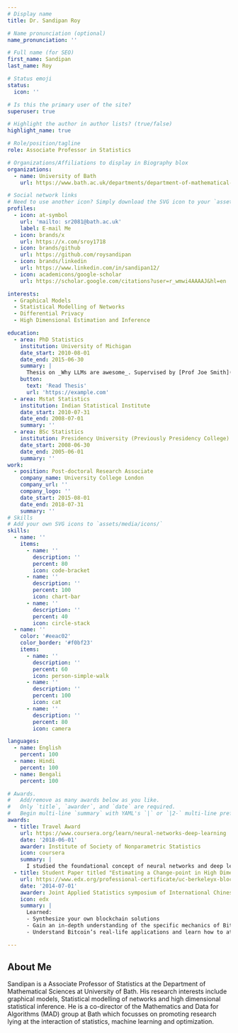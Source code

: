 ```yaml
---
# Display name
title: Dr. Sandipan Roy

# Name pronunciation (optional)
name_pronunciation: ''

# Full name (for SEO)
first_name: Sandipan
last_name: Roy

# Status emoji
status:
  icon: ''

# Is this the primary user of the site?
superuser: true

# Highlight the author in author lists? (true/false)
highlight_name: true

# Role/position/tagline
role: Associate Professor in Statistics

# Organizations/Affiliations to display in Biography blox
organizations:
  - name: University of Bath
    url: https://www.bath.ac.uk/departments/department-of-mathematical-sciences/

# Social network links
# Need to use another icon? Simply download the SVG icon to your `assets/media/icons/` folder.
profiles:
  - icon: at-symbol
    url: 'mailto: sr2081@bath.ac.uk'
    label: E-mail Me
  - icon: brands/x
    url: https://x.com/sroy1718
  - icon: brands/github
    url: https://github.com/roysandipan
  - icon: brands/linkedin
    url: https://www.linkedin.com/in/sandipan12/
  - icon: academicons/google-scholar
    url: https://scholar.google.com/citations?user=r_wmwi4AAAAJ&hl=en

interests:
  - Graphical Models
  - Statistical Modelling of Networks
  - Differential Privacy
  - High Dimensional Estimation and Inference

education:
  - area: PhD Statistics
    institution: University of Michigan
    date_start: 2010-08-01
    date_end: 2015-06-30
    summary: |
      Thesis on _Why LLMs are awesome_. Supervised by [Prof Joe Smith](https://example.com). Presented papers at 5 IEEE conferences with the contributions being published in 2 Springer journals.
    button:
      text: 'Read Thesis'
      url: 'https://example.com'
  - area: Mstat Statistics
    institution: Indian Statistical Institute
    date_start: 2010-07-31
    date_end: 2008-07-01
    summary: ''
  - area: BSc Statistics
    institution: Presidency University (Previously Presidency College)
    date_start: 2008-06-30
    date_end: 2005-06-01
    summary: ''
work:
  - position: Post-doctoral Research Associate
    company_name: University College London
    company_url: ''
    company_logo: ''
    date_start: 2015-08-01
    date_end: 2018-07-31
    summary: ''
# Skills
# Add your own SVG icons to `assets/media/icons/`
skills:
  - name: ''
    items:
      - name: ''
        description: ''
        percent: 80
        icon: code-bracket
      - name: ''
        description: ''
        percent: 100
        icon: chart-bar
      - name: ''
        description: ''
        percent: 40
        icon: circle-stack
  - name: ''
    color: '#eeac02'
    color_border: '#f0bf23'
    items:
      - name: ''
        description: ''
        percent: 60
        icon: person-simple-walk
      - name: ''
        description: ''
        percent: 100
        icon: cat
      - name: ''
        description: ''
        percent: 80
        icon: camera

languages:
  - name: English
    percent: 100
  - name: Hindi
    percent: 100
  - name: Bengali
    percent: 100

# Awards.
#   Add/remove as many awards below as you like.
#   Only `title`, `awarder`, and `date` are required.
#   Begin multi-line `summary` with YAML's `|` or `|2-` multi-line prefix and indent 2 spaces below.
awards:
  - title: Travel Award
    url: https://www.coursera.org/learn/neural-networks-deep-learning
    date: '2018-06-01'
    awarder: Institute of Society of Nonparametric Statistics
    icon: coursera
    summary: |
      I studied the foundational concept of neural networks and deep learning. By the end, I was familiar with the significant technological trends driving the rise of deep learning; build, train, and apply fully connected deep neural networks; implement efficient (vectorized) neural networks; identify key parameters in a neural network’s architecture; and apply deep learning to your own applications.
  - title: Student Paper titled "Estimating a Change-point in High Dimensional Markov Random Field Model"
    url: https://www.edx.org/professional-certificate/uc-berkeleyx-blockchain-fundamentals
    date: '2014-07-01'
    awarder: Joint Applied Statistics symposium of International Chinese Statistical Association and International Korean Statistical Society
    icon: edx
    summary: |
      Learned:
      - Synthesize your own blockchain solutions
      - Gain an in-depth understanding of the specific mechanics of Bitcoin
      - Understand Bitcoin’s real-life applications and learn how to attack and destroy Bitcoin, Ethereum, smart contracts and Dapps, and alternatives to Bitcoin’s Proof-of-Work consensus algorithm

---
```


## About Me

Sandipan is a Associate Professor of Statistics at the Department of Mathematical Sciences at University of Bath. His research interests include graphical models, Statistical modelling of networks and high dimensional statistical inference. He is a co-director of the Mathematics and Data for Algorithms (MAD) group at Bath which focusses on promoting research lying at the interaction of statistics, machine learning and optimization.